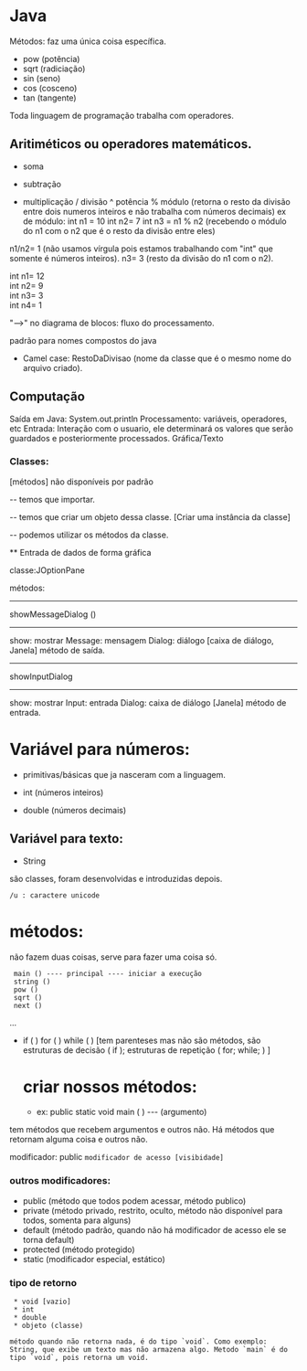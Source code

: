 
# Java

Métodos: faz uma única coisa específica.
* pow (potência)
* sqrt (radiciação)
* sin (seno)
* cos (cosceno)
* tan (tangente)

Toda linguagem de programação trabalha com operadores.

## Aritiméticos ou operadores matemáticos.
+ soma
- subtração
* multiplicação
/ divisão 
^ potência
% módulo (retorna o resto da divisão entre dois numeros inteiros e não trabalha com números decimais)
ex de módulo: 
int n1 = 10
int n2= 7
int n3 =  n1 % n2 (recebendo o módulo do n1 com o n2 que é o resto da divisão entre eles)

n1/n2= 1 (não usamos vírgula pois estamos trabalhando com "int" que somente é números inteiros).
n3= 3 (resto da divisão do n1 com o n2).

int n1= 12      
int n2= 9       
int n3= 3       
int n4= 1       


"-->" no diagrama de blocos: fluxo do processamento.

padrão para nomes compostos do java
* Camel case: RestoDaDivisao (nome da classe que é o mesmo nome do arquivo criado).

## Computação

Saída em Java: System.out.println
Processamento: variáveis, operadores, etc
Entrada: Interação com o usuario, ele determinará os valores que serão guardados e posteriormente processados. Gráfica/Texto

### Classes: 

[métodos]  não disponíveis 
por padrão

-- temos que importar.

-- temos que criar um objeto dessa classe. [Criar uma instância da classe]

-- podemos utilizar os métodos da classe.

** Entrada de dados de forma gráfica

classe:JOptionPane

métodos: 

********************
showMessageDialog ()
********************
show: mostrar
Message: mensagem
Dialog: diálogo [caixa de diálogo, Janela] 
método de saída.


***************
showInputDialog
***************
show: mostrar
Input: entrada
Dialog: caixa de diálogo [Janela]
método de entrada.



# Variável para números:

* primitivas/básicas que ja nasceram com a linguagem.

* int (números inteiros)
* double (números decimais)


## Variável para texto:

* String

são classes, foram desenvolvidas e introduzidas depois.

    /u : caractere unicode

# métodos: 
não fazem duas coisas, serve para fazer uma coisa só.

     main () ---- principal ---- iniciar a execução
     string ()
     pow ()
     sqrt ()
     next ()
 ...
 
* if ( ) for ( ) while ( ) [tem parenteses mas não são métodos, são estruturas de decisão ( if ); estruturas de repetição ( for; while; ) ]

  # criar nossos métodos: 
  
  * ex: public static void main ( ) --- (argumento)
                                                
tem métodos que recebem argumentos e outros não. Há métodos que retornam alguma coisa e outros não.
  
  modificador:  public `modificador de acesso [visibidade]`
  
  ### outros modificadores:
   * public (método que todos podem acessar, método publico)
   * private (método privado, restrito, oculto, método não disponível para todos, somenta para alguns)
   * default (método padrão, quando não há modificador de acesso ele se torna default)
   * protected (método protegido)
   * static (modificador especial, estático)

   ### tipo de retorno

     * void [vazio]
     * int
     * double
     * objeto (classe)

    método quando não retorna nada, é do tipo `void`. Como exemplo: String, que exibe um texto mas não armazena algo. Metodo `main` é do tipo `void`, pois retorna um void.












































 
